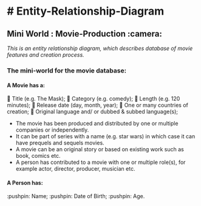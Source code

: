  <h1> # Entity-Relationship-Diagram </h1> 
 
 <h2> Mini World : Movie-Production :camera: </h2>
 
*This is an entity relationship diagram, which describes database of movie features and creation process.*


<h3> The mini-world for the movie database: </h3>

<h4> A Movie has a:</h4>

:pushpin: Title (e.g. The Mask);
:pushpin: Category (e.g. comedy);
:pushpin: Length (e.g. 120 minutes);
:pushpin: Release date (day, month, year);
:pushpin: One or many countries of creation;
:pushpin: Original language and/ or dubbed & subbed language(s);

* The movie has been produced and distributed by one or multiple companies or independently. 
* It can be part of series with a name (e.g. star wars) in which case it can have prequels and sequels movies. 
* A movie can be an original story or based on existing work such as book, comics etc.
* A person has contributed to a movie with one or multiple role(s), for example actor, director, producer, musician etc.

<h4> A Person has: </h4>
:pushpin: Name;
:pushpin: Date of Birth;
:pushpin: Age.


